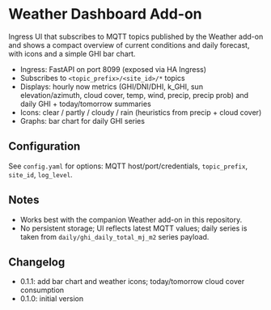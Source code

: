 # Weather Dashboard Add-on

Ingress UI that subscribes to MQTT topics published by the Weather add-on and shows a compact overview of current conditions and daily forecast, with icons and a simple GHI bar chart.

- Ingress: FastAPI on port 8099 (exposed via HA Ingress)
- Subscribes to `<topic_prefix>/<site_id>/*` topics
- Displays: hourly now metrics (GHI/DNI/DHI, k_GHI, sun elevation/azimuth, cloud cover, temp, wind, precip, precip prob) and daily GHI + today/tomorrow summaries
- Icons: clear / partly / cloudy / rain (heuristics from precip + cloud cover)
- Graphs: bar chart for daily GHI series

## Configuration

See `config.yaml` for options: MQTT host/port/credentials, `topic_prefix`, `site_id`, `log_level`.

## Notes

- Works best with the companion Weather add-on in this repository.
- No persistent storage; UI reflects latest MQTT values; daily series is taken from `daily/ghi_daily_total_mj_m2` series payload.

## Changelog

- 0.1.1: add bar chart and weather icons; today/tomorrow cloud cover consumption
- 0.1.0: initial version

